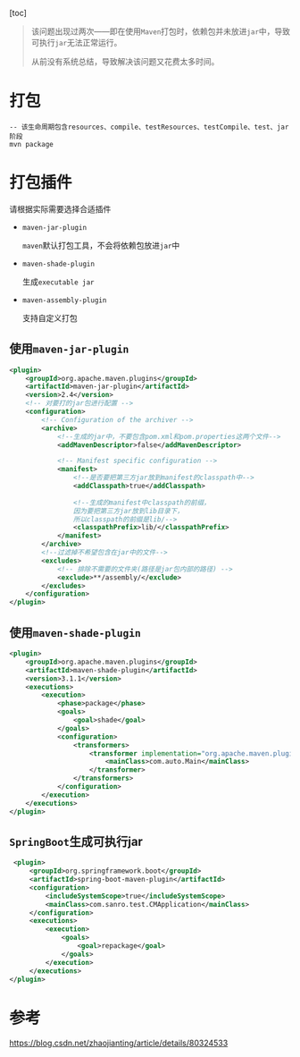 [toc]

> 该问题出现过两次——即在使用`Maven`打包时，依赖包并未放进`jar`中，导致可执行`jar`无法正常运行。
>
> 从前没有系统总结，导致解决该问题又花费太多时间。

# 打包

``` shell
-- 该生命周期包含resources、compile、testResources、testCompile、test、jar阶段
mvn package
```

# 打包插件

请根据实际需要选择合适插件

- `maven-jar-plugin`

  `maven`默认打包工具，不会将依赖包放进`jar`中

- `maven-shade-plugin`

  生成`executable jar`

- `maven-assembly-plugin`

  支持自定义打包

## 使用`maven-jar-plugin`

``` xml
<plugin>
    <groupId>org.apache.maven.plugins</groupId>
    <artifactId>maven-jar-plugin</artifactId>
    <version>2.4</version>
    <!-- 对要打的jar包进行配置 -->
    <configuration>
        <!-- Configuration of the archiver -->
        <archive>
            <!--生成的jar中，不要包含pom.xml和pom.properties这两个文件-->
            <addMavenDescriptor>false</addMavenDescriptor>

            <!-- Manifest specific configuration -->
            <manifest>
                <!--是否要把第三方jar放到manifest的classpath中-->
                <addClasspath>true</addClasspath>
                
                <!--生成的manifest中classpath的前缀，
                因为要把第三方jar放到lib目录下，
                所以classpath的前缀是lib/-->
                <classpathPrefix>lib/</classpathPrefix>
            </manifest>
        </archive>
        <!--过滤掉不希望包含在jar中的文件-->
        <excludes>
            <!-- 排除不需要的文件夹(路径是jar包内部的路径) -->
            <exclude>**/assembly/</exclude>
        </excludes>
    </configuration>
</plugin>

```

## 使用`maven-shade-plugin`

``` xml
<plugin>
    <groupId>org.apache.maven.plugins</groupId>
    <artifactId>maven-shade-plugin</artifactId>
    <version>3.1.1</version>
    <executions>
        <execution>
            <phase>package</phase>
            <goals>
                <goal>shade</goal>
            </goals>
            <configuration>
                <transformers>
                    <transformer implementation="org.apache.maven.plugins.shade.resource.ManifestResourceTransformer">
                        <mainClass>com.auto.Main</mainClass>
                    </transformer>
                </transformers>
            </configuration>
        </execution>
    </executions>
</plugin>
```

## `SpringBoot`生成可执行jar

``` xml
 <plugin>
     <groupId>org.springframework.boot</groupId>
     <artifactId>spring-boot-maven-plugin</artifactId>
     <configuration>
         <includeSystemScope>true</includeSystemScope>
         <mainClass>com.sanro.test.CMApplication</mainClass>
     </configuration>
     <executions>
         <execution>
             <goals>
                 <goal>repackage</goal>
             </goals>
         </execution>
     </executions>
</plugin>
```

# 参考

https://blog.csdn.net/zhaojianting/article/details/80324533